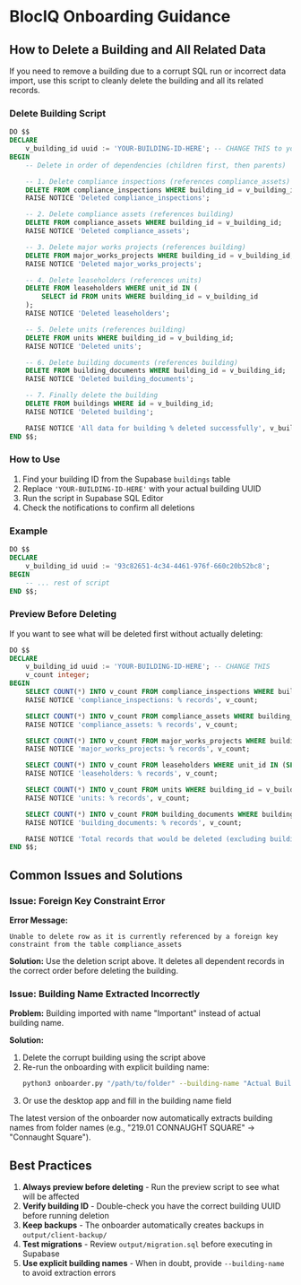 # BlocIQ Onboarding Guidance

## How to Delete a Building and All Related Data

If you need to remove a building due to a corrupt SQL run or incorrect data import, use this script to cleanly delete the building and all its related records.

### Delete Building Script

```sql
DO $$
DECLARE
    v_building_id uuid := 'YOUR-BUILDING-ID-HERE'; -- CHANGE THIS to your building ID
BEGIN
    -- Delete in order of dependencies (children first, then parents)

    -- 1. Delete compliance inspections (references compliance_assets)
    DELETE FROM compliance_inspections WHERE building_id = v_building_id;
    RAISE NOTICE 'Deleted compliance_inspections';

    -- 2. Delete compliance assets (references building)
    DELETE FROM compliance_assets WHERE building_id = v_building_id;
    RAISE NOTICE 'Deleted compliance_assets';

    -- 3. Delete major works projects (references building)
    DELETE FROM major_works_projects WHERE building_id = v_building_id;
    RAISE NOTICE 'Deleted major_works_projects';

    -- 4. Delete leaseholders (references units)
    DELETE FROM leaseholders WHERE unit_id IN (
        SELECT id FROM units WHERE building_id = v_building_id
    );
    RAISE NOTICE 'Deleted leaseholders';

    -- 5. Delete units (references building)
    DELETE FROM units WHERE building_id = v_building_id;
    RAISE NOTICE 'Deleted units';

    -- 6. Delete building documents (references building)
    DELETE FROM building_documents WHERE building_id = v_building_id;
    RAISE NOTICE 'Deleted building_documents';

    -- 7. Finally delete the building
    DELETE FROM buildings WHERE id = v_building_id;
    RAISE NOTICE 'Deleted building';

    RAISE NOTICE 'All data for building % deleted successfully', v_building_id;
END $$;
```

### How to Use

1. Find your building ID from the Supabase `buildings` table
2. Replace `'YOUR-BUILDING-ID-HERE'` with your actual building UUID
3. Run the script in Supabase SQL Editor
4. Check the notifications to confirm all deletions

### Example

```sql
DO $$
DECLARE
    v_building_id uuid := '93c82651-4c34-4461-976f-660c20b52bc8';
BEGIN
    -- ... rest of script
END $$;
```

### Preview Before Deleting

If you want to see what will be deleted first without actually deleting:

```sql
DO $$
DECLARE
    v_building_id uuid := 'YOUR-BUILDING-ID-HERE'; -- CHANGE THIS
    v_count integer;
BEGIN
    SELECT COUNT(*) INTO v_count FROM compliance_inspections WHERE building_id = v_building_id;
    RAISE NOTICE 'compliance_inspections: % records', v_count;

    SELECT COUNT(*) INTO v_count FROM compliance_assets WHERE building_id = v_building_id;
    RAISE NOTICE 'compliance_assets: % records', v_count;

    SELECT COUNT(*) INTO v_count FROM major_works_projects WHERE building_id = v_building_id;
    RAISE NOTICE 'major_works_projects: % records', v_count;

    SELECT COUNT(*) INTO v_count FROM leaseholders WHERE unit_id IN (SELECT id FROM units WHERE building_id = v_building_id);
    RAISE NOTICE 'leaseholders: % records', v_count;

    SELECT COUNT(*) INTO v_count FROM units WHERE building_id = v_building_id;
    RAISE NOTICE 'units: % records', v_count;

    SELECT COUNT(*) INTO v_count FROM building_documents WHERE building_id = v_building_id;
    RAISE NOTICE 'building_documents: % records', v_count;

    RAISE NOTICE 'Total records that would be deleted (excluding building itself)';
END $$;
```

## Common Issues and Solutions

### Issue: Foreign Key Constraint Error

**Error Message:**
```
Unable to delete row as it is currently referenced by a foreign key constraint from the table compliance_assets
```

**Solution:** Use the deletion script above. It deletes all dependent records in the correct order before deleting the building.

### Issue: Building Name Extracted Incorrectly

**Problem:** Building imported with name "Important" instead of actual building name.

**Solution:**
1. Delete the corrupt building using the script above
2. Re-run the onboarding with explicit building name:
   ```bash
   python3 onboarder.py "/path/to/folder" --building-name "Actual Building Name"
   ```
3. Or use the desktop app and fill in the building name field

The latest version of the onboarder now automatically extracts building names from folder names (e.g., "219.01 CONNAUGHT SQUARE" → "Connaught Square").

## Best Practices

1. **Always preview before deleting** - Run the preview script to see what will be affected
2. **Verify building ID** - Double-check you have the correct building UUID before running deletion
3. **Keep backups** - The onboarder automatically creates backups in `output/client-backup/`
4. **Test migrations** - Review `output/migration.sql` before executing in Supabase
5. **Use explicit building names** - When in doubt, provide `--building-name` to avoid extraction errors
